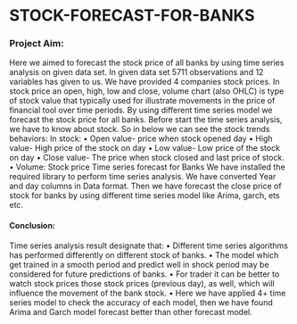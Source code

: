 # STOCK-FORECAST-FOR-BANKS
### Project Aim:
Here we aimed to forecast the stock price of all banks by using time series analysis on given data set. In given data set 5711 observations and 12 variables has given to us. We have provided 4 companies stock prices. In stock price an open, high, low and close, volume chart (also OHLC) is type of stock value that typically used for illustrate movements in the price of financial tool over time periods. By using different time series model we forecast the stock price for all banks. Before start the time series analysis, we have to know about stock. So in below we can see the stock trends behaviors:
In stock:
•	Open value- price when stock opened day
•	High value- High price of the stock on day
•	Low value- Low price of the stock on day
•	Close value- The price when stock closed and last price of stock.
•	Volume: Stock price 
Time series forecast for Banks
We have installed the required library to perform time series analysis. We have converted Year and day columns in Data format. Then we have forecast the close price of stock for banks by using different time series model like Arima, garch, ets etc. 

#### Conclusion:
Time series analysis result designate that:
•	Different time series algorithms has performed differently on different stock of banks.
•	The model which get trained in a smooth period and predict well in shock period may be considered for future predictions of banks.
•	For trader it can be better to watch stock prices those stock prices (previous day), as well, which will influence the movement of the bank stock. 
•	Here we have applied 4+ time series model to check the accuracy of each model, then we have found Arima and Garch model forecast better than other forecast model.


